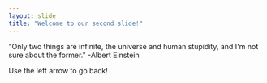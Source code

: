 ```yaml
---
layout: slide
title: "Welcome to our second slide!"
---
```

"Only two things are infinite, the universe and human stupidity, and I'm not sure about the former." -Albert Einstein

Use the left arrow to go back!
